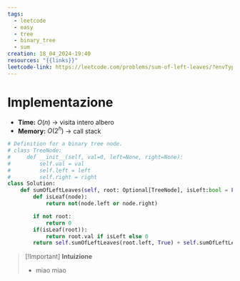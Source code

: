 ```yaml
---
tags:
  - leetcode
  - easy
  - tree
  - binary_tree
  - sum
creation: 18_04_2024-19:40
resources: "{{links}}"
leetcode-link: https://leetcode.com/problems/sum-of-left-leaves/?envType=daily-question&envId=2024-04-14
---
```

# Implementazione

- **Time:** $O(n)$ -> visita intero albero
- **Memory:** $O(2^h)$ -> call stack

```python
# Definition for a binary tree node.
# class TreeNode:
#     def __init__(self, val=0, left=None, right=None):
#         self.val = val
#         self.left = left
#         self.right = right
class Solution:
    def sumOfLeftLeaves(self, root: Optional[TreeNode], isLeft:bool = False) -> int:
        def isLeaf(node):
            return not(node.left or node.right)

        if not root:
            return 0
        if(isLeaf(root)):
            return root.val if isLeft else 0
        return self.sumOfLeftLeaves(root.left, True) + self.sumOfLeftLeaves(root.right, False)

```

>[!Important] **Intuizione**
> - miao miao

